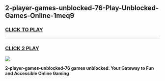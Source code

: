 
## 2-player-games-unblocked-76-Play-Unblocked-Games-Online-1meq9
<h3>
<a href="https://premium76.site?title=2-player-games-unblocked-76&ref=25A">CLICK TO PLAY</a></h3>
<hr>

<h3>
<a href="https://premium76.site?title=2-player-games-unblocked-76&ref=25A">CLICK 2 PLAY</a>
  
</h3>

<a href="https://premium76.site?title=2-player-games-unblocked-76&ref=25A"><img src="https://clearcache.store/games.png"></a>


**2-player-games-unblocked-76 games unblocked: Your Gateway to Fun and Accessible Online Gaming**
